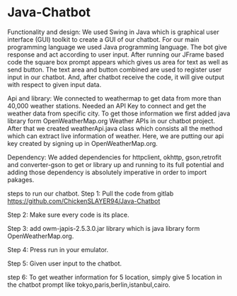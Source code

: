 # Java-Chatbot

Functionality and design:
We used Swing in Java which is graphical user interface (GUI) toolkit to create a GUI of our chatbot. For our main programming language we used Java programming language. The bot give response and act according to user input. After running our JFrame based code the square box prompt appears which gives us area for text as well as send button. The text area and button combined are used to register user input in our chatbot. And, after chatbot receive the code, it will give output with respect to given input data. 


Api and library:
We connected to weathermap to get data from more than 40,000 weather stations.
Needed an API Key to connect and get the weather data from specific city. To get those information we first added java library form OpenWeatherMap.org Weather APIs in our chatbot project. After that we created weatherApi.java class which consists all the method which can extract live information of weather. Here, we are putting our api key created by signing up in OpenWeatherMap.org.


Dependency:
We added dependencies for httpclient, okhttp, gson,retrofit and converter-gson to get or library up and running to its full potential and adding those dependency is absolutely imperative in order to import pakages.



steps to run our chatbot.
Step 1: Pull the code from gitlab https://github.com/ChickenSLAYER94/Java-Chatbot

Step 2: Make sure every code is its place.

Step 3: add owm-japis-2.5.3.0.jar library which is java library form OpenWeatherMap.org.

Step 4: Press run in your emulator.

Step 5: Given user input to the chatbot.

step 6: To get weather information for 5 location, simply give 5 location in the chatbot prompt like tokyo,paris,berlin,istanbul,cairo.


